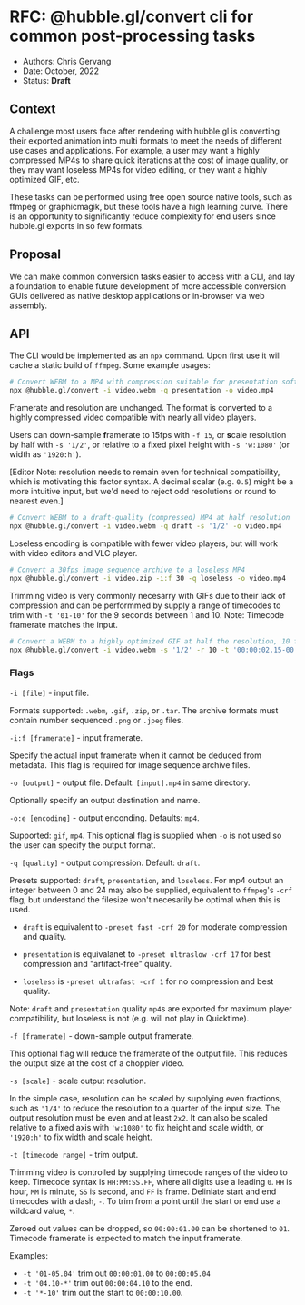 # RFC: @hubble.gl/convert cli for common post-processing tasks

* Authors: Chris Gervang
* Date: October, 2022
* Status: **Draft**

## Context

A challenge most users face after rendering with hubble.gl is converting their exported animation into multi formats to meet the needs of different use cases and applications. For example, a user may want a highly compressed MP4s to share quick iterations at the cost of image quality, or they may want loseless MP4s for video editing, or they want a highly optimized GIF, etc.

These tasks can be performed using free open source native tools, such as ffmpeg or graphicmagik, but these tools have a high learning curve. There is an opportunity to significantly reduce complexity for end users since hubble.gl exports in so few formats. 

## Proposal

We can make common conversion tasks easier to access with a CLI, and lay a foundation to enable future development of more accessible conversion GUIs delivered as native desktop applications or in-browser via web assembly.

## API

The CLI would be implemented as an `npx` command. Upon first use it will cache a static build of `ffmpeg`. Some example usages:

```bash
# Convert WEBM to a MP4 with compression suitable for presentation software.
npx @hubble.gl/convert -i video.webm -q presentation -o video.mp4
```

Framerate and resolution are unchanged. The format is converted to a highly compressed video compatible with nearly all video players. 

Users can down-sample **f**ramerate to 15fps with `-f 15`, or **s**cale resolution by half with `-s '1/2'`, or relative to a fixed pixel height with `-s 'w:1080'` (or width as `'1920:h'`).

[Editor Note: resolution needs to remain even for technical compatibility, which is motivating this factor syntax. A decimal scalar (e.g. `0.5`) might be a more intuitive input, but we'd need to reject odd resolutions or round to nearest even.]

```bash
# Convert WEBM to a draft-quality (compressed) MP4 at half resolution
npx @hubble.gl/convert -i video.webm -q draft -s '1/2' -o video.mp4
```

Loseless encoding is compatible with fewer video players, but will work with video editors and VLC player.

```bash
# Convert a 30fps image sequence archive to a loseless MP4 
npx @hubble.gl/convert -i video.zip -i:f 30 -q loseless -o video.mp4
```

Trimming video is very commonly necesarry with GIFs due to their lack of compression and can be performmed by supply a range of timecodes to trim with `-t '01-10'` for the 9 seconds between 1 and 10. Note: Timecode framerate matches the input. 

```bash
# Convert a WEBM to a highly optimized GIF at half the resolution, 10 frames per second, and trimmed to 8 seconds.
npx @hubble.gl/convert -i video.webm -s '1/2' -r 10 -t '00:00:02.15-00:00:10.15' -o video.gif
```

### Flags

`-i [file]` - input file. 

Formats supported: `.webm`, `.gif`, `.zip`, or `.tar`. The archive formats must contain number sequenced `.png` or `.jpeg` files.

`-i:f [framerate]` - input framerate.

Specify the actual input framerate when it cannot be deduced from metadata. This flag is required for image sequence archive files.

`-o [output]` - output file. Default: `[input].mp4` in same directory.

Optionally specify an output destination and name.

`-o:e [encoding]` - output enconding. Defaults: `mp4`.

Supported: `gif`, `mp4`. This optional flag is supplied when `-o` is not used so the user can specify the output format. 

`-q [quality]` - output compression. Default: `draft`.

Presets supported: `draft`, `presentation`, and `loseless`.  For mp4 output an integer between 0 and 24 may also be supplied, equivalent to `ffmpeg`'s `-crf` flag, but understand the filesize won't necesarily be optimal when this is used.

  - `draft` is equivalent to `-preset fast -crf 20` for moderate compression and quality.

  - `presentation` is equivalanet to `-preset ultraslow -crf 17` for best compression and "artifact-free" quality.

  - `loseless` is `-preset ultrafast -crf 1` for no compression and best quality.

Note: `draft` and `presentation` quality `mp4`s are exported for maximum player compatibility, but loseless is not (e.g. will not play in Quicktime).

`-f [framerate]` - down-sample output framerate.

This optional flag will reduce the framerate of the output file. This reduces the output size at the cost of a choppier video.

`-s [scale]` - scale output resolution.

In the simple case, resolution can be scaled by supplying even fractions, such as `'1/4'` to reduce the resolution to a quarter of the input size. The output resolution must be even and at least `2x2`. It can also be scaled relative to a fixed axis with `'w:1080'` to fix height and scale width, or `'1920:h'` to fix width and scale height.

`-t [timecode range]` - trim output.

Trimming video is controlled by supplying timecode ranges of the video to keep. Timecode syntax is `HH:MM:SS.FF`, where all digits use a leading `0`. `HH` is hour, `MM` is minute, `SS` is second, and `FF` is frame. Deliniate start and end timecodes with a dash, `-`. To trim from a point until the start or end use a wildcard value, `*`.

Zeroed out values can be dropped, so `00:00:01.00` can be shortened to `01`. Timecode framerate is expected to match the input framerate.

Examples:

  - `-t '01-05.04'` trim out `00:00:01.00` to `00:00:05.04`
  - `-t '04.10-*'` trim out `00:00:04.10` to the end.
  - `-t '*-10'` trim out the start to `00:00:10.00`.